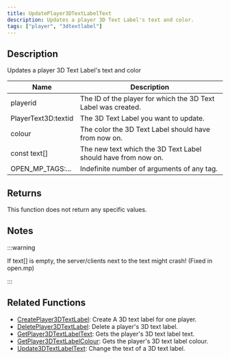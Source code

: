 ```yaml
---
title: UpdatePlayer3DTextLabelText
description: Updates a player 3D Text Label's text and color.
tags: ["player", "3dtextlabel"]
---
```


## Description

Updates a player 3D Text Label's text and color

| Name                | Description                                                   |
| ------------------- | ------------------------------------------------------------- |
| playerid            | The ID of the player for which the 3D Text Label was created. |
| PlayerText3D:textid | The 3D Text Label you want to update.                         |
| colour              | The color the 3D Text Label should have from now on.          |
| const text[]        | The new text which the 3D Text Label should have from now on. |
| OPEN_MP_TAGS:...    | Indefinite number of arguments of any tag.                    |

## Returns

This function does not return any specific values.

## Notes

:::warning

If text[] is empty, the server/clients next to the text might crash! (Fixed in open.mp)

:::

## Related Functions

- [CreatePlayer3DTextLabel](CreatePlayer3DTextLabel): Create A 3D text label for one player.
- [DeletePlayer3DTextLabel](DeletePlayer3DTextLabel): Delete a player's 3D text label.
- [GetPlayer3DTextLabelText](GetPlayer3DTextLabelText): Gets the player's 3D text label text.
- [GetPlayer3DTextLabelColour](GetPlayer3DTextLabelColour): Gets the player's 3D text label colour.
- [Update3DTextLabelText](Update3DTextLabelText): Change the text of a 3D text label.
